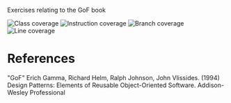 Exercises relating to the GoF book

![Class coverage](https://img.shields.io/badge/Class_coverage-100%25-brightgreen)
![Instruction coverage](https://img.shields.io/badge/Instruction_coverage-100%25-brightgreen)
![Branch coverage](https://img.shields.io/badge/Branch_coverage-100%25-brightgreen)
![Line coverage](https://img.shields.io/badge/Class_coverage-100%25-brightgreen)

# References
"GoF" Erich Gamma, Richard Helm, Ralph Johnson,
John Vlissides. (1994) Design Patterns: Elements of Reusable Object-Oriented Software.  Addison-Wesley Professional
